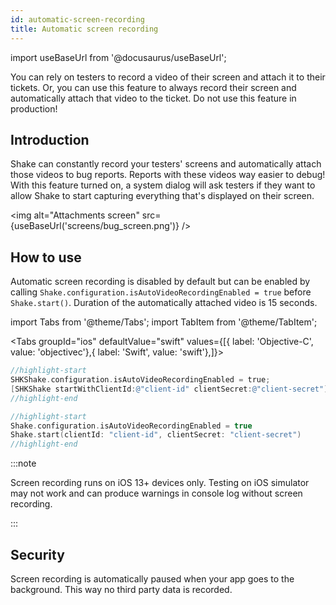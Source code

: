```yaml
---
id: automatic-screen-recording
title: Automatic screen recording
---
```

import useBaseUrl from '@docusaurus/useBaseUrl';

You can rely on testers to record a video of their screen and attach it to their tickets.
Or, you can use this feature to always record their screen and automatically attach that video to the ticket.
Do not use this feature in production!

## Introduction
Shake can constantly record your testers' screens and automatically attach those videos to bug reports. Reports with these videos way easier to debug! With this feature turned on, a system dialog will ask testers if they want to allow Shake to start capturing everything that's displayed on their screen.

<img
  alt="Attachments screen"
  src={useBaseUrl('screens/bug_screen.png')}
/>

## How to use
Automatic screen recording is disabled by default but can be enabled by calling `Shake.configuration.isAutoVideoRecordingEnabled = true` before `Shake.start()`. 
Duration of the automatically attached video is 15 seconds.

import Tabs from '@theme/Tabs';
import TabItem from '@theme/TabItem';

<Tabs groupId="ios" defaultValue="swift" values={[{ label: 'Objective-C', value: 'objectivec'},{ label: 'Swift', value: 'swift'},]}><TabItem value="objectivec">

```objectivec title="AppDelegate.m"
//highlight-start
SHKShake.configuration.isAutoVideoRecordingEnabled = true;
[SHKShake startWithClientId:@"client-id" clientSecret:@"client-secret"];
//highlight-end
```

</TabItem><TabItem value="swift">

```swift title="AppDelegate.swift"
//highlight-start
Shake.configuration.isAutoVideoRecordingEnabled = true
Shake.start(clientId: "client-id", clientSecret: "client-secret")
//highlight-end
```

</TabItem></Tabs>

:::note

Screen recording runs on iOS 13+ devices only. Testing on iOS simulator may not work and can produce warnings in console log without screen recording.

:::

## Security

Screen recording is automatically paused when your app goes to the background. This way no third party data is recorded.
